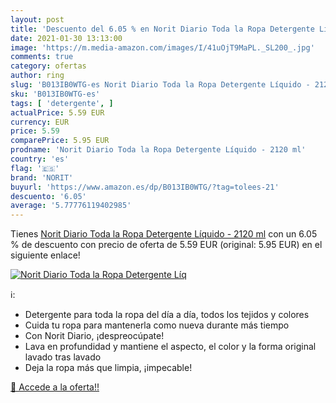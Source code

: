 ```yaml
---
layout: post
title: 'Descuento del 6.05 % en Norit Diario Toda la Ropa Detergente Líq'
date: 2021-01-30 13:13:00
image: 'https://m.media-amazon.com/images/I/41uOjT9MaPL._SL200_.jpg'
comments: true
category: ofertas
author: ring
slug: 'B013IB0WTG-es Norit Diario Toda la Ropa Detergente Líquido - 2120 ml'
sku: 'B013IB0WTG-es'
tags: [ 'detergente', ]
actualPrice: 5.59 EUR
currency: EUR
price: 5.59
comparePrice: 5.95 EUR
prodname: 'Norit Diario Toda la Ropa Detergente Líquido - 2120 ml'
country: 'es'
flag: '🇪🇸'
brand: 'NORIT'
buyurl: 'https://www.amazon.es/dp/B013IB0WTG/?tag=tolees-21'
descuento: '6.05'
average: '5.77776119402985'
---
```


Tienes [Norit Diario Toda la Ropa Detergente Líquido - 2120 ml](https://www.amazon.es/dp/B013IB0WTG/?tag=tolees-21) con un 6.05 % de descuento con precio de oferta de 5.59 EUR (original: 5.95 EUR) en el siguiente enlace!

[![Norit Diario Toda la Ropa Detergente Líq](https://m.media-amazon.com/images/I/41uOjT9MaPL._SL200_.jpg)](https://www.amazon.es/dp/B013IB0WTG/?tag=tolees-21)

ℹ️:

- Detergente para toda la ropa del día a día, todos los tejidos y colores
- Cuida tu ropa para mantenerla como nueva durante más tiempo
- Con Norit Diario, ¡despreocúpate!
- Lava en profundidad y mantiene el aspecto, el color y la forma original lavado tras lavado
- Deja la ropa más que limpia, ¡impecable!

[🛒 Accede a la oferta!!](https://www.amazon.es/dp/B013IB0WTG/?tag=tolees-21)
